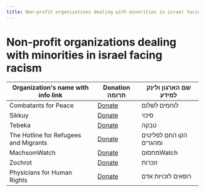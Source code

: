 ```yaml
---
title: Non-profit organizations dealing with minorities in israel facing racism
--- 
```


# Non-profit organizations dealing with minorities in israel facing racism

| Organization's name with info link | Donation תרומה | שם הארגון ולינק למידע |
| ---------------------------------- | -------------- | -------------------------- |
| Combatants for Peace | [Donate](https://cfpeace.org/donate/) | לוחמים  לשלום |
| Sikkuy | [Donate](http://www.sikkuy.org.il/en/donate/) | סיכוי |
| Tebeka | [Donate](http://www.tebeka.org.il/en/donate/) | טבקה |
| The Hotline for Refugees and Migrants  | [Donate](https://secured.israelgives.org/donate/hotline) | הקו החם לפליטים ומהגרים |
| MachsomWatch | [Donate](https://machsomwatch.org/en/donate) | מחסוםWatch |
| Zochrot | [Donate](https://zochrot.org/en/donate/landingPage) | זוכרות |
| Physicians for Human Rights | [Donate](https://secured.israelgives.org/donate/Phrisrael) | רופאים לזכויות אדם |


